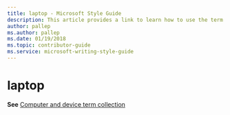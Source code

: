 ```yaml
---
title: laptop - Microsoft Style Guide
description: This article provides a link to learn how to use the term laptop in Microsoft documents.
author: pallep
ms.author: pallep
ms.date: 01/19/2018
ms.topic: contributor-guide
ms.service: microsoft-writing-style-guide
---
```


# laptop

**See** [Computer and device term collection](~/a-z-word-list-term-collections/term-collections/computer-device-terms.md)
